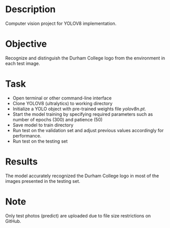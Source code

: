 # Description
Computer vision project for YOLOV8 implementation.

# Objective
Recognize and distinguish the Durham College logo from the environment in each test image.

# Task
- Open terminal or other command-line interface
- Clone YOLOV8 (ultralytics) to working directory
- Initialize a YOLO object with pre-trained weights file *yolov8n.pt*.
- Start the model training by specifying required parameters such as number of epochs (300) and patience (50)
- Save model to train directory
- Run test on the validation set and adjust previous values accordingly for performance.
- Run test on the testing set

# Results
The model accurately recognized the Durham College logo in most of the images presented in the testing set.

# Note
Only test photos (predict) are uploaded due to file size restrictions on GitHub.

